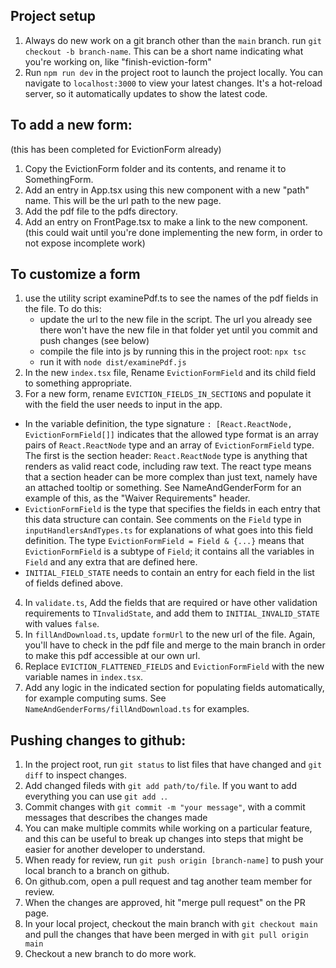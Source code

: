 ## Project setup
 1. Always do new work on a git branch other than the `main` branch. run `git checkout -b branch-name`. This can be a short name indicating what you're working on, like "finish-eviction-form"
 2. Run `npm run dev` in the project root to launch the project locally. You can navigate to `localhost:3000` to view your latest changes. It's a hot-reload server, so it automatically updates to show the latest code.



## To add a new form:

(this has been completed for EvictionForm already)
 1. Copy the EvictionForm folder and its contents, and rename it to SomethingForm.
 2. Add an entry in App.tsx using this new component with a new "path" name. This will be the url path to the new page.
 3. Add the pdf file to the pdfs directory.
 4. Add an entry on FrontPage.tsx to make a link to the new component. (this could wait until you're done implementing the new form, in order to not expose incomplete work)
 
 ## To customize a form

 1. use the utility script examinePdf.ts to see the names of the pdf fields in the file. To do this:
    * update the url to the new file in the script. The url you already see there won't have the new file in that folder yet until you commit and push changes (see below)
    * compile the file into js by running this in the project root: `npx tsc`
    * run it with `node dist/examinePdf.js`
 2. In the new `index.tsx` file, Rename `EvictionFormField` and its child field to something appropriate. 
 3.  For a new form, rename `EVICTION_FIELDS_IN_SECTIONS` and populate it with the field the user needs to input in the app. 
  * In the variable definition, the type signature `: [React.ReactNode, EvictionFormField[]]` indicates that the allowed type format is an array pairs of `React.ReactNode` type and an array of `EvictionFormField` type. The first is the section header: `React.ReactNode` type is anything that renders as valid react code, including raw text. The react type means that a section header can be more complex than just text, namely have an attached tooltip or something. See NameAndGenderForm for an example of this, as the "Waiver Requirements" header.
  * `EvictionFormField` is the type that specifies the fields in each entry that this data structure can contain. See comments on the `Field` type in `inputHandlersAndTypes.ts` for explanations of what goes into this field definition. The type `EvictionFormField = Field & {...}` means that `EvictionFormField` is a subtype of `Field`; it contains all the variables in `Field` and any extra that are defined here.
  * `INITIAL_FIELD_STATE` needs to contain an entry for each field in the list of fields defined above.
4. In `validate.ts`, Add the fields that are required or have other validation requirements to `TInvalidState`, and add them to `INITIAL_INVALID_STATE` with values `false`.
5. In `fillAndDownload.ts`, update `formUrl` to the new url of the file. Again, you'll have to check in the pdf file and merge to the main branch in order to make this pdf accessible at our own url.
6. Replace `EVICTION_FLATTENED_FIELDS` and `EvictionFormField` with the new variable names in `index.tsx`. 
7. Add any logic in the indicated section for populating fields automatically, for example computing sums. See `NameAndGenderForms/fillAndDownload.ts` for examples.

 ## Pushing changes to github:

 1. In the project root, run `git status` to list files that have changed and `git diff` to inspect changes.
 2. Add changed fileds with `git add path/to/file`. If you want to add everything you can use `git add .`. 
 3. Commit changes with `git commit -m "your message"`, with a commit messages that describes the changes made
 4. You can make multiple commits while working on a particular feature, and this can be useful to break up changes into steps that might be easier for another developer to understand.
 5. When ready for review, run `git push origin [branch-name]` to push your local branch to a branch on github.
 6. On github.com, open a pull request and tag another team member for review.
 7. When the changes are approved, hit "merge pull request" on the PR page.
 8. In your local project, checkout the main branch with `git checkout main` and pull the changes that have been merged in with `git pull origin main`
 9. Checkout a new branch to do more work. 
